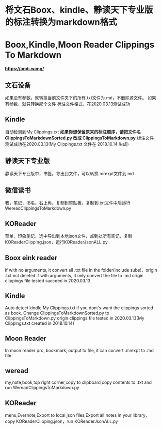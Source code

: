 # 将文石Boox、kindle、静读天下专业版的标注转换为markdown格式
# Boox,Kindle,Moon Reader Clippings To Markdown

**https://andi.wang/**


## 文石设备

如果没有参数，就转换当前文件夹下的所有.txt文件为.md，不删除源文件。
如果有参数，就只转换那个文件
标注文件格式，在2020.03.13测试成功

## Kindle

自动检测到My Clippings.txt
**如果你想保留原来的标注顺序，请把文件名ClippingsToMarkdownSorted.py 改成 ClippingsToMarkdown.py**
标注文件测试成功在2020.03.13(My Clippings.txt 文件在 2018.10.14 生成)

## 静读天下专业版

静读天下专业版中，书签，导出到文件，可以转换.mrexpt文件到.md

## 微信读书

我，笔记，书名，右上角，复制到剪贴板，复制到.txt文件中后运行WereadClippingsToMarkdown.py

## KOReader

菜单，印象笔记，选中导出到本地json文件，点到处所有笔记，复制KOReaderClipping.json，运行KOReaderJsonALL.py

## Boox eink reader

if with no arguments, it convert all .txt file in the folder(include subs)，origin .txt not deleted
if with arguments, it only convert the file to .md
origin clippings file tested succeed in 2020.03.13

## Kindle

Auto detect kindle My Clippings.txt
if you dont's want the clippings sorted as book. Change ClippingsToMarkdownSorted.py to ClippingsToMarkdown.py
origin clippings file tested in 2020.03.13(My Clippings.txt created in 2018.10.14)

## Moon Reader

In moon reader pro, bookmark, output to file, it can convert .mrexpt to .md file

## weread

my,note,book,top right corner,copy to clipboard,copy contents to .txt and run WereadClippingsToMarkdown.py

## KOReader

menu,Evernote,Export to local json files,Export all notes in your library，copy KOReaderClipping.json，run KOReaderJsonALL.py